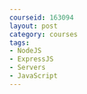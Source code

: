 ```yaml
---
courseid: 163094
layout: post
category: courses
tags:
- NodeJS
- ExpressJS
- Servers
- JavaScript
---
```

